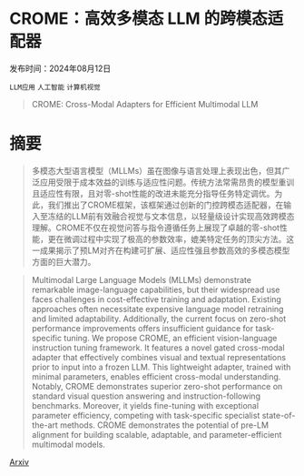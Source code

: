 # CROME：高效多模态 LLM 的跨模态适配器

发布时间：2024年08月12日

`LLM应用` `人工智能` `计算机视觉`

> CROME: Cross-Modal Adapters for Efficient Multimodal LLM

# 摘要

> 多模态大型语言模型（MLLMs）虽在图像与语言处理上表现出色，但其广泛应用受限于成本效益的训练与适应性问题。传统方法常需昂贵的模型重训且适应性有限，且对零-shot性能的改进未能充分指导任务特定调优。为此，我们推出了CROME框架，该框架通过创新的门控跨模态适配器，在输入至冻结的LLM前有效融合视觉与文本信息，以轻量级设计实现高效跨模态理解。CROME不仅在视觉问答与指令遵循任务上展现了卓越的零-shot性能，更在微调过程中实现了极高的参数效率，媲美特定任务的顶尖方法。这一成果揭示了预LM对齐在构建可扩展、适应性强且参数高效的多模态模型方面的巨大潜力。

> Multimodal Large Language Models (MLLMs) demonstrate remarkable image-language capabilities, but their widespread use faces challenges in cost-effective training and adaptation. Existing approaches often necessitate expensive language model retraining and limited adaptability. Additionally, the current focus on zero-shot performance improvements offers insufficient guidance for task-specific tuning. We propose CROME, an efficient vision-language instruction tuning framework. It features a novel gated cross-modal adapter that effectively combines visual and textual representations prior to input into a frozen LLM. This lightweight adapter, trained with minimal parameters, enables efficient cross-modal understanding. Notably, CROME demonstrates superior zero-shot performance on standard visual question answering and instruction-following benchmarks. Moreover, it yields fine-tuning with exceptional parameter efficiency, competing with task-specific specialist state-of-the-art methods. CROME demonstrates the potential of pre-LM alignment for building scalable, adaptable, and parameter-efficient multimodal models.

[Arxiv](https://arxiv.org/abs/2408.06610)